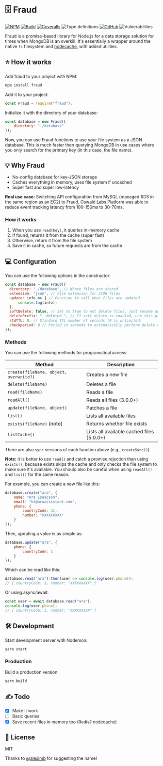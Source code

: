 # 🗄 Fraud

[![NPM](https://img.shields.io/npm/v/fraud.svg)](https://www.npmjs.com/package/fraud)
[![Build](https://img.shields.io/travis/AnandChowdhary/fraud.svg)](https://travis-ci.org/AnandChowdhary/fraud)
[![Coveralls](https://img.shields.io/coveralls/github/AnandChowdhary/fraud.svg)](https://coveralls.io/github/AnandChowdhary/fraud)
![Type definitions](https://img.shields.io/npm/types/fraud.svg?color=brightgreen)
[![GitHub](https://img.shields.io/github/license/anandchowdhary/fraud.svg)](https://github.com/AnandChowdhary/fraud/blob/master/LICENSE)
![Vulnerabilities](https://img.shields.io/snyk/vulnerabilities/github/AnandChowdhary/fraud.svg)

Fraud is a promise-based library for Node.js for a data storage solution for times when MongoDB is an overkill. It's essentially a wrapper around the native `fs` filesystem and [nodecache](https://github.com/mpneuried/nodecache), with added utilities.

## ⭐ How it works

Add fraud to your project with NPM:

```bash
npm install fraud
```

Add it to your project:

```js
const Fraud = require("fraud");
```

Initialize it with the directory of your database:

```js
const database = new Fraud({
    directory: "./database"
});
```

Now, you can use Fraud functions to use your file system as a JSON database. This is much faster then querying MongoDB in use cases where you only search for the primary key (in this case, the file name).

## 💡 Why Fraud

- No-config database for key-JSON storage
- Caches everything in memory, uses file system if uncached
- Super fast and super low-latency

**Real use case:** Switching API configuration from MySQL (managed RDS in the same region as an EC2) to Fraud, [Oswald Labs Platform](https://oswaldlabs.com/platform/) was able to reduce event tracking latency from 100-150ms to 30-70ms.

### How it works

1. When you use `read(key)`, it queries in-memory cache
2. If found, returns it from the cache (super fast)
3. Otherwise, return it from the file system
4. Save it in cache, so future requests are from the cache

## 💻 Configuration

You can use the following options in the constructor:

```js
const database = new Fraud({
  directory: "./database", // Where files are stored
  extension: "json", // File extension for JSON files
  update: info => { // Function to call when files are updated
      console.log(info);
  },
  softDelete: false, // Set to true to not delete files, just rename and hide them,
  deletePrefix: "__deleted_", // If soft delete is enabled, use this prefix,
  stdTTL: 0, // Standard TTL number of seconds (0 is unlimited)
  checkperiod: 0 // Period in seconds to automatically perform delete check (0 is no check)
});
```

### Methods

You can use the following methods for programatical access:

| Method | Description |
| - | - |
| `create(fileName, object, overwrite?)` | Creates a new file |
| `delete(fileName)` | Deletes a file |
| `read(fileName)` | Reads a file |
| `readAll()` | Reads all files (3.0.0+) |
| `update(fileName, object)` | Patches a file |
| `list()` | Lists all available files |
| `exists(fileName)` (note) | Returns whether file exists |
| `listCache()` | Lists all available cached files (5.0.0+) |

There are also `sync` versions of each function above (e.g., `createSync()`).

**Note:** It is better to use `read()` and catch a promise rejection than using `exists()`, because exists skips the cache and only checks the file system to make sure it's available. You should also be careful when using `readAll()` and `list()` for the same reason.

For example, you can create a new file like this:

```js
database.create("ara", {
    name: "Ara Isaacson",
    email: "hi@araassistant.com",
    phone: {
        countryCode: 31,
        number: "XXXXXXXXX"
    }
});
```

Then, updating a value is as simple as:

```js
database.update("ara", {
    phone: {
        countryCode: 1
    }
});
```

Which can be read like this:

```js
database.read("ara").then(user => console.log(user.phone));
// { countryCode: 1, number: "XXXXXXXXX" }
```

Or using async/await:

```js
const user = await database.read("ara");
console.log(user.phone);
// { countryCode: 1, number: "XXXXXXXXX" }
```

## 🛠️ Development

Start development server with Nodemon:

```bash
yarn start
```

### Production

Build a production version:

```bash
yarn build
```

## ✍️ Todo

- [x] Make it work
- [ ] Basic queries
- [x] Save recent files in memory too (~~Redis?~~ nodecache)

## 📝 License

MIT

Thanks to [@aleximb](https://github.com/aleximb) for suggesting the name!
